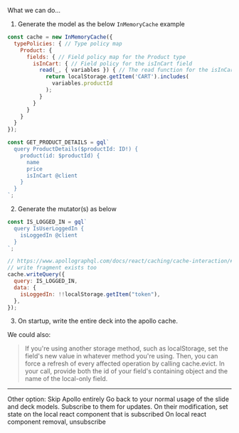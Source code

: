What we can do...

1. Generate the model as the below `InMemoryCache` example

```js
const cache = new InMemoryCache({
  typePolicies: { // Type policy map
    Product: {
      fields: { // Field policy map for the Product type
        isInCart: { // Field policy for the isInCart field
          read(_, { variables }) { // The read function for the isInCart field
            return localStorage.getItem('CART').includes(
              variables.productId
            );
          }
        }
      }
    }
  }
});
```

```js
const GET_PRODUCT_DETAILS = gql`
  query ProductDetails($productId: ID!) {
    product(id: $productId) {
      name
      price
      isInCart @client
    }
  }
`;
```

2. Generate the mutator(s) as below

```js
const IS_LOGGED_IN = gql`
  query IsUserLoggedIn {
    isLoggedIn @client
  }
`;

// https://www.apollographql.com/docs/react/caching/cache-interaction/#writequery-and-writefragment
// write fragment exists too
cache.writeQuery({
  query: IS_LOGGED_IN,
  data: {
    isLoggedIn: !!localStorage.getItem("token"),
  },
});
```

3. On startup, write the entire deck into the apollo cache.

We could also:

> If you're using another storage method, such as localStorage, set the field's new value in whatever method you're using. Then, you can force a refresh of every affected operation by calling cache.evict. In your call, provide both the id of your field's containing object and the name of the local-only field.

---

Other option:
Skip Apollo entirely
Go back to your normal usage of the slide and deck models.
Subscribe to them for updates.
On their modification, set state on the local react component that is subscribed
On local react component removal, unsubscribe
